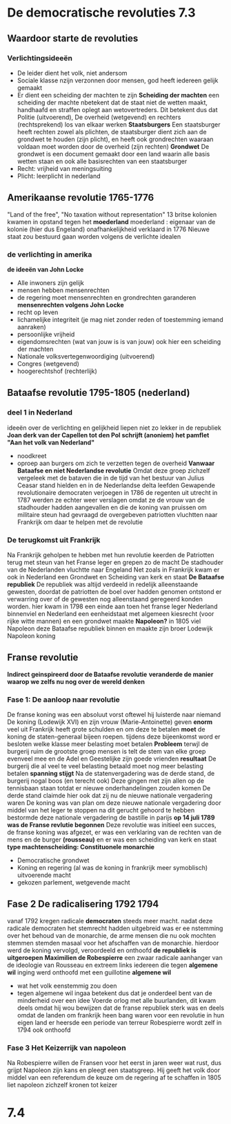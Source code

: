 # De democratische revoluties 7.3
## Waardoor starte de revoluties
### Verlichtingsideeën
- De leider dient het volk, niet andersom
- Sociale klasse nzijn verzonnen door mensen, god heeft iedereen gelijk gemaakt
- Er dient een scheiding der machten te zijn
**Scheiding der machten**
een scheiding der machte nbetekent dat de staat niet de wetten maakt, handhaafd en straffen oplegt aan wetovertreders.
Dit betekent dus dat Politie (uitvoerend), De overheid (wetgevend) en rechters (rechtsprekend) los van elkaar werken
**Staatsburgers**
Een staatsburger heeft rechten zowel als plichten, de staatsburger dient zich aan de grondwet te houden (zijn plicht), en heeft ook grondrechten waaraan voldaan moet worden door de overheid (zijn rechten)
**Grondwet**
De grondwet is een document gemaakt door een land waarin alle basis wetten staan en ook alle basisrechten van een staatsburger
- Recht: vrijheid van meningsuiting
- Plicht: leerplicht in nederland 
## Amerikaanse revolutie 1765-1776
"Land of the free", "No taxation without representation"
13 britse kolonien kwamen in opstand tegen het **moederland**
moederland
: eigenaar van de kolonie (hier dus Engeland)
onafhankelijkheid verklaard in 1776
Nieuwe staat zou bestuurd gaan worden volgens de verlichte idealen
### de verlichting in amerika
**de ideeën van John Locke**
- Alle inwoners zijn gelijk
- mensen hebben mensenrechten
- de regering moet mensenrechten en grondrechten garanderen
**mensenrechten volgens John Locke**
- recht op leven
- lichamelijke integriteit (je mag niet zonder reden of toestemming iemand aanraken)
- persoonlijke vrijheid
- eigendomsrechten (wat van jouw is is van jouw)
ook hier een scheiding der machten
- Nationale volksvertegenwoordiging (uitvoerend)
- Congres (wetgevend)
- hoogerechtshof (rechterlijk)
## Bataafse revolutie 1795-1805 (nederland)
### deel 1 in Nederland
ideeën over de  verlichting en gelijkheid liepen niet zo lekker in de republiek
**Joan derk van der Capellen tot den Pol schrijft (anoniem) het pamflet "Aan het volk van Nederland"**
- noodkreet
- oproep aan burgers om zich te verzetten tegen de overheid
**Vanwaar Bataafse en niet Nederlandse revolutie**
Omdat deze groep zichzelf vergeleek met de bataven die in de tijd van het bestuur van Julius Ceasar stand hielden en in de Nederlandse delta leefden
Gewapende revolutionaire democraten verjoegen in 1786 de regenten uit utrecht
in 1787 werden ze echter weer verslagen omdat ze de vrouw van de stadhouder hadden aangevallen en die de koning van pruissen om militaire steun had gevraagd
de overgebeven patriotten vluchtten naar Frankrijk om daar te helpen met de revolutie
### De terugkomst uit Frankrijk
Na Frankrijk geholpen te hebben met hun revolutie keerden de Patriotten terug met steun van het Franse leger en grepen zo de macht
De stadhouder van de Nederlanden vluchtte naar Engeland
Net zoals in Frankrijk kwam er ook in Nederland een Grondwet en Scheiding van kerk en staat
**De Bataafse republiek**
De republiek was altijd verdeeld in redelijk alleenstaande gewesten, doordat de patriotten de boel over hadden genomen ontstond er verwarring over of de gewesten nog alleenstaand geregeerd konden worden.
hier kwam in 1798 een einde aan toen het franse leger Nederland binnenviel en Nederland een eenheidstaat met algemeen kiesrecht (voor rijke witte mannen) en een grondwet maakte
**Napoleon?**
in 1805 viel Napoleon deze Bataafse republiek binnen en maakte zijn broer Lodewijk Napoleon koning
## Franse revolutie
**Indirect geinspireerd door de Bataafse revolutie**
**veranderde de manier waarop we zelfs nu nog over de wereld denken**
### Fase 1: De aanloop naar revolutie
De franse koning was een absoluut vorst oftewel hij luisterde naar niemand
De koning (Lodewijk XVI) en zijn vrouw (Marie-Antoinette) geven **enorm** veel uit
Frankrijk heeft grote schulden en om deze te betalen **moet** de koning de staten-generaal bijeen roepen.
tijdens deze bijeenkomst word er besloten welke klasse meer belasting moet betalen
**Probleem**
terwjl de burgerij ruim de grootste groep mensen is telt de stem van elke groep evenveel mee en de Adel en Geestelijke zijn goede vrienden
**resultaat**
De burgerij die al veel te veel belasting betaald moet nog meer belasting betalen
**spanning stijgt**
Na de statenvergadering was de derde stand, de burgerij nogal boos (en terecht ook)
Deze gingen met zijn allen op de tennisbaan staan totdat er nieuwe onderhandelingen zouden komen
De derde stand claimde hier ook dat zij nu de nieuwe nationale vergadering waren
De koning was van plan om deze nieuwe nationale vergadering door middel van het leger te stoppen
na dit gerucht gehoord te hebben bestormde deze nationale vergadering de bastille in parijs
**op 14 juli 1789 was de Franse revlutie begonnen**
Deze revolutie was initieel een succes, de franse koning was afgezet, er was een verklaring van de rechten van de mens en de burger **(rousseau)** en er was een scheiding van kerk en staat
**type machtenscheiding: Constituonele monarchie**
- Democratische grondwet
- Koning en regering (al was de koning in frankrijk meer symoblisch) uitvoerende macht
- gekozen parlement, wetgevende macht
## Fase 2 De radicalisering 1792 1794
vanaf 1792 kregen radicale **democraten** steeds meer macht.
nadat deze radicale democraten het stemrecht hadden uitgebreid was er ee nstemming over het behoud van de monarchie, de arme mensen die nu ook mochten stemmen stemden masaal voor het afschaffen van de monarchie.
hierdoor werd de koning vervolgd, veroordeeld en onthoofd 
**de republiek is uitgeroepen**
**Maximilien de Robespierre**
een zwaar radicale aanhanger van de ideologie van Rousseau en extreem links
iedereen die tegen **algemene wil** inging werd onthoofd met een guillotine 
**algemene wil**
- wat het volk eenstemmig zou doen
- tegen algemene wil ingaa betekent dus dat je onderdeel bent van de minderheid over een idee
Voerde orlog met alle buurlanden, dit kwam deels omdat hij wou bewijzen dat de franse republiek sterk was en deels omdat de landen om frankrijk heen bang waren voor een revolutie in hun eigen land
er heersde een periode van terreur
Robespierre wordt zelf in 1794 ook onthoofd
### Fase 3 Het Keizerrijk van napoleon
Na Robespierre willen de Fransen voor het eerst in jaren weer wat rust, dus grijpt Napoleon zijn kans en pleegt een staatsgreep.
Hij geeft het volk door middel van een referendum de keuze om de regering af te schaffen
in 1805 liet napoleon zichzelf kronen tot keizer
# 7.4
